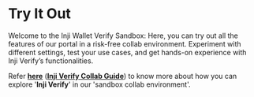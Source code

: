 # Try It Out

Welcome to the Inji Wallet Verify Sandbox: Here, you can try out all the features of our portal in a risk-free collab environment. Experiment with different settings, test your use cases, and get hands-on experience with Inji Verify’s functionalities.

Refer [**here**](inji-verify-setup-guide.md) ([**Inji Verify Collab Guide**](inji-verify-setup-guide.md)) to know more about how you can explore '**Inji Verify**' in our 'sandbox collab environment'.
